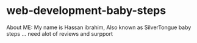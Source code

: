 # web-development-baby-steps
About ME:
My name is Hassan ibrahim, Also known as SilverTongue 
 baby steps ... need alot of reviews and surpport


